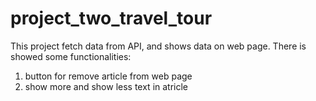 # project_two_travel_tour

This project fetch data from API, and shows data on web page.
There is showed some functionalities:
 1. button for remove article from web page
 2. show more and show less text in atricle 